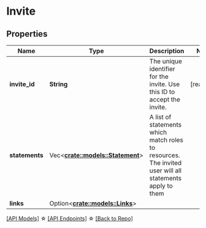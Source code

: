 # Invite

## Properties

Name | Type | Description | Notes
------------ | ------------- | ------------- | -------------
**invite_id** | **String** | The unique identifier for the invite. Use this ID to accept the invite. | [readonly]
**statements** | Vec<**[crate::models::Statement](Statement.md)**> | A list of statements which match roles to resources. The invited user will all statements apply to them | 
**links** | Option<[**crate::models::Links**](Links.md)> |  |

[[API Models]](./README.md#documentation-for-models) ☆ [[API Endpoints]](./README.md#documentation-for-api-endpoints) ☆ [[Back to Repo]](../README.md)



